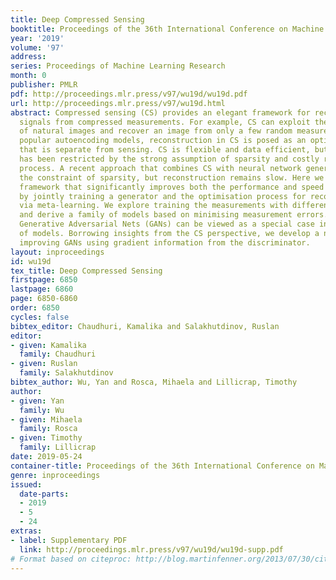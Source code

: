 ```yaml
---
title: Deep Compressed Sensing
booktitle: Proceedings of the 36th International Conference on Machine Learning
year: '2019'
volume: '97'
address: 
series: Proceedings of Machine Learning Research
month: 0
publisher: PMLR
pdf: http://proceedings.mlr.press/v97/wu19d/wu19d.pdf
url: http://proceedings.mlr.press/v97/wu19d.html
abstract: Compressed sensing (CS) provides an elegant framework for recovering sparse
  signals from compressed measurements. For example, CS can exploit the structure
  of natural images and recover an image from only a few random measurements. Unlike
  popular autoencoding models, reconstruction in CS is posed as an optimisation problem
  that is separate from sensing. CS is flexible and data efficient, but its application
  has been restricted by the strong assumption of sparsity and costly reconstruction
  process. A recent approach that combines CS with neural network generators has removed
  the constraint of sparsity, but reconstruction remains slow. Here we propose a novel
  framework that significantly improves both the performance and speed of signal recovery
  by jointly training a generator and the optimisation process for reconstruction
  via meta-learning. We explore training the measurements with different objectives,
  and derive a family of models based on minimising measurement errors. We show that
  Generative Adversarial Nets (GANs) can be viewed as a special case in this family
  of models. Borrowing insights from the CS perspective, we develop a novel way of
  improving GANs using gradient information from the discriminator.
layout: inproceedings
id: wu19d
tex_title: Deep Compressed Sensing
firstpage: 6850
lastpage: 6860
page: 6850-6860
order: 6850
cycles: false
bibtex_editor: Chaudhuri, Kamalika and Salakhutdinov, Ruslan
editor:
- given: Kamalika
  family: Chaudhuri
- given: Ruslan
  family: Salakhutdinov
bibtex_author: Wu, Yan and Rosca, Mihaela and Lillicrap, Timothy
author:
- given: Yan
  family: Wu
- given: Mihaela
  family: Rosca
- given: Timothy
  family: Lillicrap
date: 2019-05-24
container-title: Proceedings of the 36th International Conference on Machine Learning
genre: inproceedings
issued:
  date-parts:
  - 2019
  - 5
  - 24
extras:
- label: Supplementary PDF
  link: http://proceedings.mlr.press/v97/wu19d/wu19d-supp.pdf
# Format based on citeproc: http://blog.martinfenner.org/2013/07/30/citeproc-yaml-for-bibliographies/
---
```

